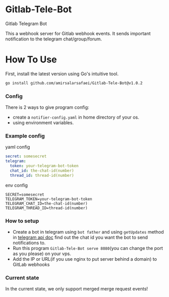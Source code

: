 # Gitlab-Tele-Bot
Gitlab Telegram Bot

This a webhook server for Gitlab webhook events. It sends important notification to the telegram chat/group/forum.

# How To Use
First, install the latest version using Go's intuitive tool.

```bash
go install github.com/amirsalarsafaei/Gitlab-Tele-Bot@v1.0.2
```
### Config
There is 2 ways to give program config:
- create a `notifier-config.yaml` in home directory of your os.
- using environment variables.


### Example config

yaml config
```yaml
secret: somesecret
telegram:
  token: your-telegram-bot-token
  chat_id: the-chat-id(number)
  thread_id: thread-id(number)
```

env config
```env
SECRET=somesecret
TELEGRAM_TOKEN=your-telegram-bot-token
TELEGRAM_CHAT_ID=the-chat-id(number)
TELEGRAM_THREAD_ID=thread-id(number)
```

### How to setup

- Create a bot in telegram using `bot father` and using `getUpdates` method in [telegram api doc](https://core.telegram.org/bots/api) find out the chat id you want the bot to send notifications to.
- Run this program `Gitlab-Tele-Bot serve 8080`(you can change the port as you please) on your vps.
- Add the IP or URL(if you use nginx to put server behind a domain) to GitLab webhooks

### Current state

In the current state, we only support merged merge request events!
